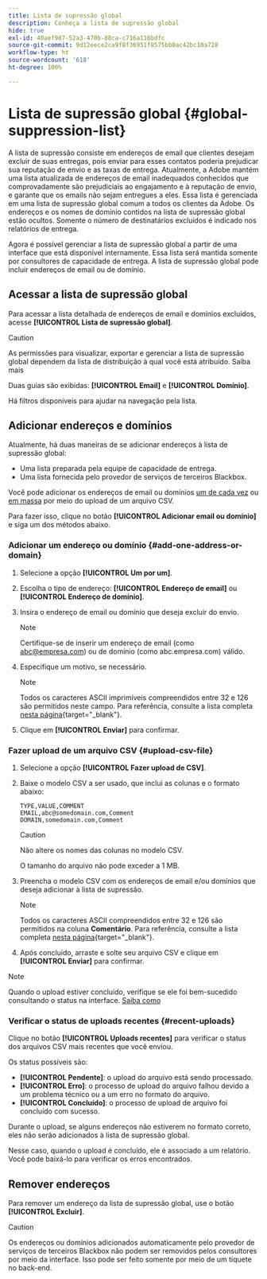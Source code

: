 ```yaml
---
title: Lista de supressão global
description: Conheça a lista de supressão global
hide: true
exl-id: 40aef987-52a3-470b-88ca-c716a116bdfc
source-git-commit: 9d12eece2ca9f8f36951f8575bb0ac42bc10a728
workflow-type: ht
source-wordcount: '618'
ht-degree: 100%

---
```


# Lista de supressão global {#global-suppression-list}

A lista de supressão consiste em endereços de email que clientes desejam excluir de suas entregas, pois enviar para esses contatos poderia prejudicar sua reputação de envio e as taxas de entrega. Atualmente, a Adobe mantém uma lista atualizada de endereços de email inadequados conhecidos que comprovadamente são prejudiciais ao engajamento e à reputação de envio, e garante que os emails não sejam entregues a eles. Essa lista é gerenciada em uma lista de supressão global comum a todos os clientes da Adobe. Os endereços e os nomes de domínio contidos na lista de supressão global estão ocultos. Somente o número de destinatários excluídos é indicado nos relatórios de entrega.

Agora é possível gerenciar a lista de supressão global a partir de uma interface que está disponível internamente. Essa lista será mantida somente por consultores de capacidade de entrega. A lista de supressão global pode incluir endereços de email ou de domínio.

## Acessar a lista de supressão global

Para acessar a lista detalhada de endereços de email e domínios excluídos, acesse **[!UICONTROL Lista de supressão global]**.

>[!CAUTION]
>
>As permissões para visualizar, exportar e gerenciar a lista de supressão global dependem da lista de distribuição à qual você está atribuído. Saiba mais

Duas guias são exibidas: **[!UICONTROL Email]** e **[!UICONTROL Domínio]**.

Há filtros disponíveis para ajudar na navegação pela lista.

## Adicionar endereços e domínios

Atualmente, há duas maneiras de se adicionar endereços à lista de supressão global:

* Uma lista preparada pela equipe de capacidade de entrega.
* Uma lista fornecida pelo provedor de serviços de terceiros Blackbox.

Você pode adicionar os endereços de email ou domínios [um de cada vez](#add-one-address-or-domain) ou [em massa](#upload-csv-file) por meio do upload de um arquivo CSV.

Para fazer isso, clique no botão **[!UICONTROL Adicionar email ou domínio]** e siga um dos métodos abaixo.

### Adicionar um endereço ou domínio {#add-one-address-or-domain}

1. Selecione a opção **[!UICONTROL Um por um]**.

1. Escolha o tipo de endereço: **[!UICONTROL Endereço de email]** ou **[!UICONTROL Endereço de domínio]**.

1. Insira o endereço de email ou domínio que deseja excluir do envio.

   >[!NOTE]
   >
   >Certifique-se de inserir um endereço de email (como abc@empresa.com) ou de domínio (como abc.empresa.com) válido.

1. Especifique um motivo, se necessário.

   >[!NOTE]
   >
   >Todos os caracteres ASCII imprimíveis compreendidos entre 32 e 126 são permitidos neste campo. Para referência, consulte a lista completa [nesta página](https://en.wikipedia.org/wiki/Wikipedia:ASCII#ASCII_printable_characters){target="_blank"}.

1. Clique em **[!UICONTROL Enviar]** para confirmar.

### Fazer upload de um arquivo CSV {#upload-csv-file}

1. Selecione a opção **[!UICONTROL Fazer upload de CSV]**.

1. Baixe o modelo CSV a ser usado, que inclui as colunas e o formato abaixo:

   ```
   TYPE,VALUE,COMMENT
   EMAIL,abc@somedomain.com,Comment
   DOMAIN,somedomain.com,Comment
   ```

   >[!CAUTION]
   >
   >Não altere os nomes das colunas no modelo CSV.
   >
   >O tamanho do arquivo não pode exceder a 1 MB.

1. Preencha o modelo CSV com os endereços de email e/ou domínios que deseja adicionar à lista de supressão.

   >[!NOTE]
   >
   >Todos os caracteres ASCII compreendidos entre 32 e 126 são permitidos na coluna **Comentário**. Para referência, consulte a lista completa [nesta página](https://en.wikipedia.org/wiki/Wikipedia:ASCII#ASCII_printable_characters){target="_blank"}.

1. Após concluído, arraste e solte seu arquivo CSV e clique em **[!UICONTROL Enviar]** para confirmar.

>[!NOTE]
>
>Quando o upload estiver concluído, verifique se ele foi bem-sucedido consultando o status na interface. [Saiba como](#recent-uploads)

### Verificar o status de uploads recentes {#recent-uploads}

Clique no botão **[!UICONTROL Uploads recentes]** para verificar o status dos arquivos CSV mais recentes que você enviou.

Os status possíveis são:

* **[!UICONTROL Pendente]**: o upload do arquivo está sendo processado.
* **[!UICONTROL Erro]**: o processo de upload do arquivo falhou devido a um problema técnico ou a um erro no formato do arquivo.
* **[!UICONTROL Concluído]**: o processo de upload de arquivo foi concluído com sucesso.

Durante o upload, se alguns endereços não estiverem no formato correto, eles não serão adicionados à lista de supressão global.

Nesse caso, quando o upload é concluído, ele é associado a um relatório. Você pode baixá-lo para verificar os erros encontrados.

## Remover endereços

Para remover um endereço da lista de supressão global, use o botão **[!UICONTROL Excluir]**.

>[!CAUTION]
>
>Os endereços ou domínios adicionados automaticamente pelo provedor de serviços de terceiros Blackbox não podem ser removidos pelos consultores por meio da interface. Isso pode ser feito somente por meio de um tíquete no back-end.
